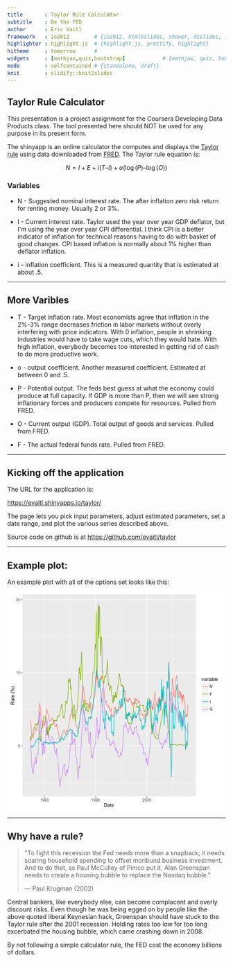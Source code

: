 ```yaml
---
title       : Taylor Rule Calculator
subtitle    : Be the FED
author      : Eric Vaitl
framework   : io2012        # {io2012, html5slides, shower, dzslides, ...}
highlighter : highlight.js  # {highlight.js, prettify, highlight}
hitheme     : tomorrow      # 
widgets     : [mathjax,quiz,bootstrap]            # {mathjax, quiz, bootstrap}
mode        : selfcontained # {standalone, draft}
knit        : slidify::knit2slides
---
```


## Taylor Rule Calculator

This presentation is a project assignment for the Coursera Developing Data Products class. The tool presented here should NOT be used for any purpose in its present form. 

The shinyapp is an online calculator the computes and displays the [Taylor rule](https://en.wikipedia.org/wiki/Taylor_rule) using data downloaded from [FRED](https://fred.stlouisfed.org/). The Taylor rule equation is: 

$$  N = I + E + i(T – I) + o(\log(P) – \log(O)) $$


### Variables 
* N - Suggested nominal interest rate. The after inflation zero risk return for renting money. Usually 2 or 3%. 

* I - Current interest rate. Taylor used the year over year GDP deflator, but I'm using the year over year CPI differential. I think CPI is a better indicator of inflation for technical reasons having to do with basket of good changes. CPI based inflation is normally about 1% higher than deflator inflation. 

* i - inflation coefficient. This is a measured quantity that is estimated at about .5. 

---
## More Varibles

* T - Target inflation rate. Most economists agree that inflation in the 2%-3% range decreases friction in labor markets without overly interfering with price indicators. With 0 inflation, people in shrinking industries would have to take wage cuts, which they would hate. With high inflation, everybody becomes too interested in getting rid of cash to do more productive work. 

* o - output coefficient. Another measured coefficient. Estimated at between 0 and .5.

* P - Potential output. The feds best guess at what the economy could produce at full capacity. If GDP is more than P, then we will see strong inflationary forces and producers compete for resources. Pulled from FRED.  

* O - Current output (GDP).  Total output of goods and services.  Pulled from FRED. 

* F - The actual federal funds rate. Pulled from FRED. 

---
## Kicking off the application 

The URL for the application is: 

https://evaitl.shinyapps.io/taylor/

The page lets you pick input parameters, adjust estimated parameters, set a date range, and plot the various series described above. 

Source code on github is at https://github.com/evaitl/taylor

--- 
## Example plot:
An example plot with all of the options set looks like this: 

![plot of chunk unnamed-chunk-1](assets/fig/unnamed-chunk-1-1.png)

---
## Why have a rule?

> "To fight this recession the Fed needs more than a snapback; it
> needs soaring household spending to offset moribund business
> investment. And to do that, as Paul McCulley of Pimco put it, Alan
> Greenspan needs to create a housing bubble to replace the Nasdaq
> bubble."
> 
> — Paul Krugman (2002)

Central bankers, like everybody else, can become complacent and overly discount risks. Even though he was being egged on by people like the above quoted liberal Keynesian hack, Greenspan should have stuck to the Taylor rule after the 2001 recession. Holding rates too low for too long excerbated the housing bubble, which came crashing down in 2008. 

By not following a simple calculator rule, the FED cost the economy billions of dollars. 

